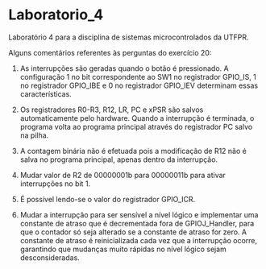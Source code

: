 # Laboratorio_4
Laboratório 4 para a disciplina de sistemas microcontrolados da UTFPR.

Alguns comentários referentes às perguntas do exercício 20:

1. As interrupções são geradas quando o botão é pressionado. A configuração 1 no bit correspondente ao SW1 no registrador GPIO_IS, 1 no registrador GPIO_IBE e 0 no registrador GPIO_IEV determinam essas características.

2. Os registradores R0-R3, R12, LR, PC e xPSR são salvos automaticamente pelo hardware. Quando a interrupção é terminada, o programa volta ao programa principal através do registrador PC salvo na pilha.

3. A contagem binária não é efetuada pois a modificação de R12 não é salva no programa principal, apenas dentro da interrupção.

4. Mudar valor de R2 de 00000001b para 00000011b para ativar interrupções no bit 1.

5. É possível lendo-se o valor do registrador GPIO_ICR.

6. Mudar a interrupção para ser sensível a nível lógico e implementar uma constante de atraso que é decrementada fora de GPIOJ_Handler, para que o contador só seja alterado se a constante de atraso for zero. A constante de atraso é reinicializada cada vez que a interrupção ocorre, garantindo que mudanças muito rápidas no nível lógico sejam desconsideradas.
